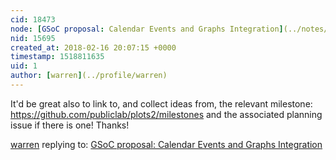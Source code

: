 ```yaml
---
cid: 18473
node: [GSoC proposal: Calendar Events and Graphs Integration](../notes/500swapnil/02-07-2018/social-media-integration)
nid: 15695
created_at: 2018-02-16 20:07:15 +0000
timestamp: 1518811635
uid: 1
author: [warren](../profile/warren)
---
```


It'd be great also to link to, and collect ideas from, the relevant milestone: https://github.com/publiclab/plots2/milestones and the associated planning issue if there is one! Thanks!

[warren](../profile/warren) replying to: [GSoC proposal: Calendar Events and Graphs Integration](../notes/500swapnil/02-07-2018/social-media-integration)

